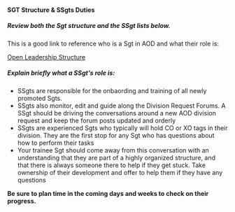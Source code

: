 #### SGT Structure & SSgts Duties

##### Review both the Sgt structure and the SSgt lists below.

This is a good link to reference who is a Sgt in AOD and what their role is:

[Open Leadership Structure](https://tracker.clanaod.net/reports/leadership)

##### Explain briefly what a SSgt's role is:

* SSgts are responsible for the onbaording and training of all newly promoted Sgts.
* SSgts also monitor, edit and guide along the Division Request Forums. A SSgt should be driving the conversations around a new AOD division request and keep the forum posts updated and orderly
* SSgts are experienced Sgts who typically will hold CO or XO tags in their division. They are the first stop for any Sgt who has questions about how to perform their tasks
* Your trainee Sgt should come away from this conversation with an understanding that they are part of a highly organized structure, and that there is always someone there to help if they get stuck. Take ownership of their development and offer to help them if they have any questions
    
**Be sure to plan time in the coming days and weeks to check on their progress.**